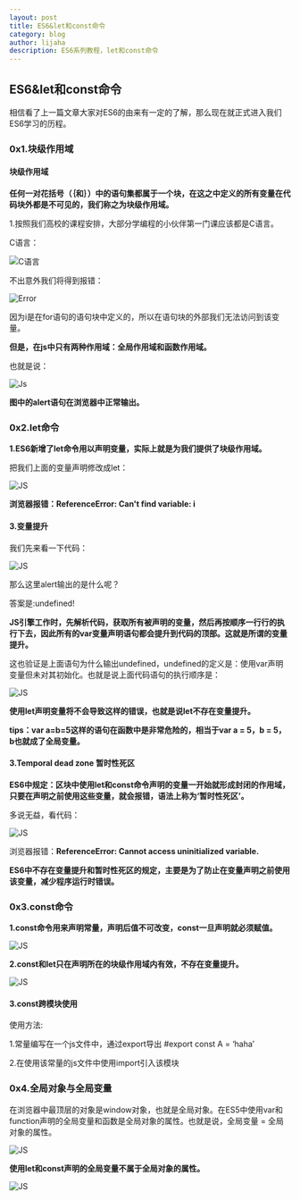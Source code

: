 ```yaml
---
layout: post
title: ES6&let和const命令
category: blog
author: lijaha
description: ES6系列教程，let和const命令
---
```


## ES6&let和const命令

  相信看了上一篇文章大家对ES6的由来有一定的了解，那么现在就正式进入我们ES6学习的历程。
### 0x1.块级作用域
#### 块级作用域
  **任何一对花括号（｛和｝）中的语句集都属于一个块，在这之中定义的所有变量在代码块外都是不可见的，我们称之为块级作用域。**

1.按照我们高校的课程安排，大部分学编程的小伙伴第一门课应该都是C语言。

C语言：

![C语言](./images/ES6/c.png)

不出意外我们将得到报错：

![Error](./images/ES6/C_error.png)

因为i是在for语句的语句块中定义的，所以在语句块的外部我们无法访问到该变量。

**但是，在js中只有两种作用域：全局作用域和函数作用域。**

也就是说：

![Js](./images/ES6/js2.png)

**图中的alert语句在浏览器中正常输出。**

### 0x2.let命令

**1.ES6新增了let命令用以声明变量，实际上就是为我们提供了块级作用域。**

把我们上面的变量声明修改成let：

![JS](./images/ES6/js3.png)

**浏览器报错：ReferenceError: Can't find variable: i**

#### 3.变量提升

我们先来看一下代码：

![JS](./images/ES6/js4.png)

那么这里alert输出的是什么呢？

答案是:undefined!

**JS引擎工作时，先解析代码，获取所有被声明的变量，然后再按顺序一行行的执行下去，因此所有的var变量声明语句都会提升到代码的顶部。这就是所谓的变量提升。**

这也验证是上面语句为什么输出undefined，undefined的定义是：使用var声明变量但未对其初始化。也就是说上面代码语句的执行顺序是：

![JS](./images/ES6/js5.png)

**使用let声明变量将不会导致这样的错误，也就是说let不存在变量提升。**

**tips：var a=b=5这样的语句在函数中是非常危险的，相当于var a = 5，b = 5，b也就成了全局变量。**

#### 3.Temporal dead zone 暂时性死区

**ES6中规定：区块中使用let和const命令声明的变量一开始就形成封闭的作用域，只要在声明之前使用这些变量，就会报错，语法上称为‘暂时性死区’。**

多说无益，看代码：

![JS](./images/ES6/js6.png)

浏览器报错：**ReferenceError: Cannot access uninitialized variable.**

**ES6中不存在变量提升和暂时性死区的规定，主要是为了防止在变量声明之前使用该变量，减少程序运行时错误。**

### 0x3.const命令

**1.const命令用来声明常量，声明后值不可改变，const一旦声明就必须赋值。**

![JS](./images/ES6/js7.png)

**2.const和let只在声明所在的块级作用域内有效，不存在变量提升。**

![JS](./images/ES6/js8.png)

#### 3.const跨模块使用

使用方法:

1.常量编写在一个js文件中，通过export导出 #export const A = ‘haha’

2.在使用该常量的js文件中使用import引入该模块

### 0x4.全局对象与全局变量

  在浏览器中最顶层的对象是window对象，也就是全局对象。在ES5中使用var和function声明的全局变量和函数是全局对象的属性。也就是说，全局变量 = 全局对象的属性。

![JS](./images/ES6/js9.png)

**使用let和const声明的全局变量不属于全局对象的属性。**

![JS](./images/ES6/js10.png)
